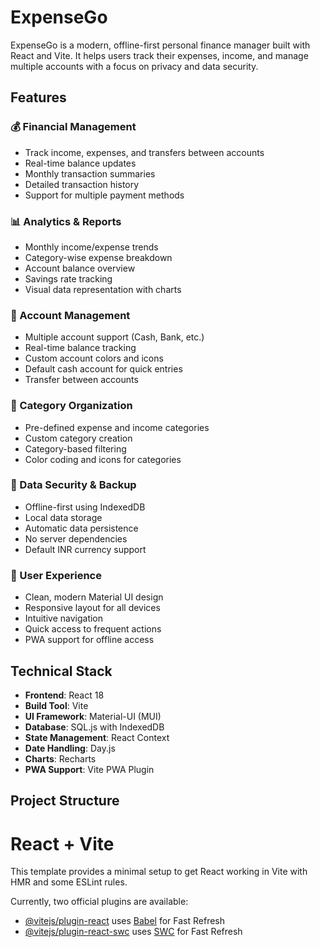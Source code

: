 # ExpenseGo

ExpenseGo is a modern, offline-first personal finance manager built with React and Vite. It helps users track their expenses, income, and manage multiple accounts with a focus on privacy and data security.

## Features

### 💰 Financial Management
- Track income, expenses, and transfers between accounts
- Real-time balance updates
- Monthly transaction summaries
- Detailed transaction history
- Support for multiple payment methods

### 📊 Analytics & Reports
- Monthly income/expense trends
- Category-wise expense breakdown
- Account balance overview
- Savings rate tracking
- Visual data representation with charts

### 🏦 Account Management
- Multiple account support (Cash, Bank, etc.)
- Real-time balance tracking
- Custom account colors and icons
- Default cash account for quick entries
- Transfer between accounts

### 📁 Category Organization
- Pre-defined expense and income categories
- Custom category creation
- Category-based filtering
- Color coding and icons for categories

### 💾 Data Security & Backup
- Offline-first using IndexedDB
- Local data storage
- Automatic data persistence
- No server dependencies
- Default INR currency support

### 🎨 User Experience
- Clean, modern Material UI design
- Responsive layout for all devices
- Intuitive navigation
- Quick access to frequent actions
- PWA support for offline access

## Technical Stack

- **Frontend**: React 18
- **Build Tool**: Vite
- **UI Framework**: Material-UI (MUI)
- **Database**: SQL.js with IndexedDB
- **State Management**: React Context
- **Date Handling**: Day.js
- **Charts**: Recharts
- **PWA Support**: Vite PWA Plugin

## Project Structure

# React + Vite

This template provides a minimal setup to get React working in Vite with HMR and some ESLint rules.

Currently, two official plugins are available:

- [@vitejs/plugin-react](https://github.com/vitejs/vite-plugin-react/blob/main/packages/plugin-react/README.md) uses [Babel](https://babeljs.io/) for Fast Refresh
- [@vitejs/plugin-react-swc](https://github.com/vitejs/vite-plugin-react-swc) uses [SWC](https://swc.rs/) for Fast Refresh
